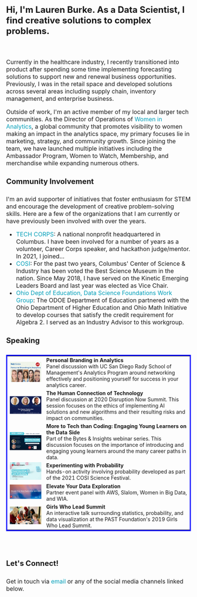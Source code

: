<h3 style="font-size:24px;">
  Hi, I'm Lauren Burke. As a Data Scientist, I find creative solutions to complex problems.
</h3>

<div style="line-height:20px;"><br></div>

<p style="font-size:16px;">
Currently in the healthcare industry, I recently transitioned into product after spending some time implementing forecasting solutions to support new and renewal business opportunities. Previously, I was in the retail space and developed solutions across several areas including supply chain, inventory management, and enterprise business. 
</p>

<p style="font-size:16px;">
Outside of work, I'm an active member of my local and larger tech communities. As the Director of Operations of <a href="https://womeninanalytics.com" style="text-decoration: none; color:#039fb9">Women in Analytics</a>, a global community that promotes visibility to women making an impact in the analytics space, my primary focuses lie in marketing, strategy, and community growth. Since joining the team, we have launched multiple initiatives including the Ambassador Program, Women to Watch, Membership, and merchandise while expanding numerous others.
</p>

<h4 style="font-size:20px;">
Community Involvement
</h4>

<p style="font-size:16px;"> I'm an avid supporter of initiatives that foster enthusiasm for STEM and encourage the development of creative problem-solving skills. Here are a few of the organizations that I am currently or have previously been involved with over the years. </p>
  
<p style="font-size:16px;">
  <ul style="font-size:16px;">
    <li style="font-size:16px;"><a href="https://techcorps.org/" style="text-decoration: none; color:#039fb9">TECH CORPS</a>: A national nonprofit headquartered in Columbus. I have been involved for a number of years as a volunteer, Career Corps speaker, and hackathon judge/mentor. In 2021, I joined...</li>
    <li style="font-size:16px;"><a href="https://cosi.org/"  style="text-decoration: none; color:#039fb9">COSI</a>: For the past two years, Columbus' Center of Science & Industry has been voted the Best Science Museum in the nation. Since May 2018, I have served on the Kinetic Emerging Leaders Board and last year was elected as Vice Chair.</li>
    <li style="font-size:16px;"><a href="http://education.ohio.gov/Topics/Learning-in-Ohio/Mathematics/Resources-for-Mathematics/Math-Pathways/Data-Science-Foundations"  style="text-decoration: none; color:#039fb9">Ohio Dept of Education, Data Science Foundations Work Group</a>: The ODOE Department of Education partnered with the Ohio Department of Higher Education and Ohio Math Initiative to develop courses that satisfy the credit requirement for Algebra 2. I served as an Industry Advisor to this workgroup.</li>
  </ul>
</p>

<h4 style="font-size:20px;">
Speaking
</h4>
<!---{% include module.html image_path="assets/images/personal-branding-in-analytics.png" title="Personal Branding in Analytics" description="Panel discussion with UC San Diego Rady School of Management's Analytics Program around networking effectively and positioning yourself for success in your analytics career." %}
<br>
{% include module.html image_path="assets/images/dnsummit.png" title="The Human Connection of Technology" description="Panel discussion at 2020 Disruption Now Summit. This session focuses on the ethics of implementing AI solutions and new algorithms and their resulting risks and impact on communities. " %}
<br>
{% include module.html image_path="assets/images/bi-more-to-tech.png" title="More to Tech than Coding: Engaging Young Learners on the Data Side" description="Part of the Bytes & Insights webinar series. This discussion focuses on the importance of introducing and engaging young learners around the many career paths in data." %}
<br>
{% include module.html image_path="assets/images/cosi-sci-fest.jpg" title="Experimenting with Probability" description="Hands-on activity involving probability developed as part of the 2021 COSI Science Festival. " %}
<br>
{% include module.html image_path="assets/images/elevate-your-data-exploration.jpg" title="Elevate Your Data Exploration" description="Partner event panel with AWS, Slalom, Women in Big Data, and WIA." %}
<br>
{% include module.html image_path="assets/images/girls-who-lead_censored.jpg" title="Girls Who Lead Summit" description="An interactive talk surrounding statistics, probability, and data visualization at the PAST Foundation's 2019 Girls Who Lead Summit." %}
--->
<table style="width:100%" bordercolor = "blue">
  <tr>
    <td style="width:20%"><img src="assets/images/personal-branding-in-analytics.png"></td>
    <td><b>Personal Branding in Analytics</b><br>Panel discussion with UC San Diego Rady School of Management's Analytics Program around networking effectively and positioning yourself for success in your analytics career.</td>
  </tr>
  
  <tr>
    <td style="width:20%"><img src="assets/images/dnsummit.png"></td>
    <td><b>The Human Connection of Technology</b> <br> Panel discussion at 2020 Disruption Now Summit. This session focuses on the ethics of implementing AI solutions and new algorithms and their resulting risks and impact on communities.</td>
  </tr>
  
  <tr>
    <td style="width:20%"><img src="assets/images/bi-more-to-tech.png"></td>
    <td><b>More to Tech than Coding: Engaging Young Learners on the Data Side</b><br> Part of the Bytes & Insights webinar series. This discussion focuses on the importance of introducing and engaging young learners around the many career paths in data.</td>
  </tr>
  
  <tr>
    <td style="width:20%"><img src="assets/images/cosi-sci-fest.jpg"></td>
    <td><b>Experimenting with Probability</b><br> Hands-on activity involving probability developed as part of the 2021 COSI Science Festival.</td>
  </tr>
  
  <tr>
    <td style="width:20%"><img src="assets/images/elevate-your-data-exploration.jpg"></td>
    <td><b>Elevate Your Data Exploration</b><br> Partner event panel with AWS, Slalom, Women in Big Data, and WIA.</td>
  </tr>
  
  <tr>
    <td style="width:20%"><img src="assets/images/girls-who-lead_censored.jpg"></td>
      <td><b>Girls Who Lead Summit</b><br>An interactive talk surrounding statistics, probability, and data visualization at the PAST Foundation's 2019 Girls Who Lead Summit.</td>
  </tr>
</table>


<br> <br>

<h4 style="font-size:20px;">
Let's Connect!
</h4>
<p style="font-size:16px;">
  Get in touch via <a href="mailto:laurenemilyburke17@gmail.com" style="text-decoration: none; color:#039fb9">email</a> or any of the social media channels linked below.
</p>
